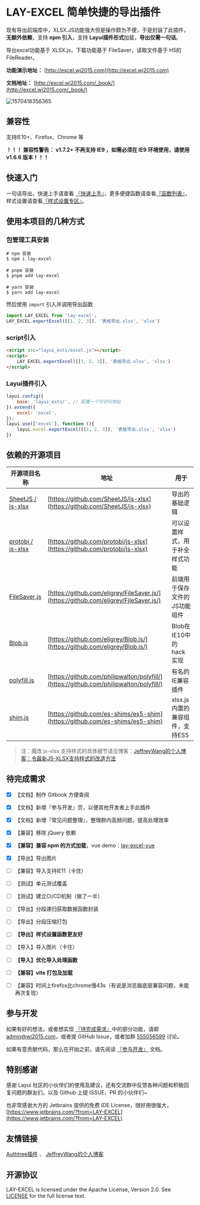 # LAY-EXCEL 简单快捷的导出插件

现有导出前端库中，XLSX.JS功能强大但是操作颇为不便，于是封装了此插件，**无额外依赖**，支持 **npm 引入**，支持 **Layui插件形式**加载，**导出仅需一句话**。

导出excel功能基于 XLSX.js，下载功能基于 FileSaver，读取文件基于 H5的 FileReader。

**功能演示地址：** [http://excel.wj2015.com](http://excel.wj2015.com)

**文档地址：** [http://excel.wj2015.com/_book/](http://excel.wj2015.com/_book/)

![1570418356365](ScreenToGif.gif)

## 兼容性

支持IE10+、Firefox、Chrome 等

**！！！ 兼容性警告： v1.7.2+ 不再支持 IE9 ，如需必须在 IE9 环境使用，请使用 v1.6.6 版本！！！**

## 快速入门

一句话导出，快速上手请查看 [『快速上手』](http://excel.wj2015.com/_book/docs/快速上手.html)，更多便捷函数请查看[『函数列表』](http://excel.wj2015.com/_book/docs/函数列表/)，样式设置请查看[『样式设置专区』](http://excel.wj2015.com/_book/docs/样式设置专区.html)。

## 使用本项目的几种方式

### 包管理工具安装

```shell
# npm 安装
$ npm i lay-excel

# pnpm 安装
$ pnpm add lay-excel

# yarn 安装
$ yarn add lay-excel
```

然后使用 `import` 引入并调用导出函数

```js
import LAY_EXCEL from 'lay-excel';
LAY_EXCEL.exportExcel([[1, 2, 3]], '表格导出.xlsx', 'xlsx')
```

### script引入

```html
<script src="layui_exts/excel.js"></script>
<script>
    LAY_EXCEL.exportExcel([[1, 2, 3]], '表格导出.xlsx', 'xlsx')
</script>
```

### Layui插件引入

```js
layui.config({
	base: 'layui_exts/', // 配置一个可访问地址
}).extend({
    excel: 'excel',
});
layui.use(['excel'], function (){
    layui.excel.exportExcel([[1, 2, 3]], '表格导出.xlsx', 'xlsx')
})
```

## 依赖的开源项目

| 开源项目名称                                             | 地址                                                         | 用于                           |
| -------------------------------------------------------- | ------------------------------------------------------------ | ------------------------------ |
| [SheetJS / js-xlsx](https://github.com/SheetJS/js-xlsx)  | [https://github.com/SheetJS/js-xlsx](https://github.com/SheetJS/js-xlsx) | 导出的基础逻辑                 |
| [protobi / js-xlsx](https://github.com/protobi/js-xlsx)  | [https://github.com/protobi/js-xlsx](https://github.com/protobi/js-xlsx) | 可以设置样式，用于补全样式功能 |
| [FileSaver.js](https://github.com/eligrey/FileSaver.js/) | [https://github.com/eligrey/FileSaver.js/](https://github.com/eligrey/FileSaver.js/) | 前端用于保存文件的JS功能组件   |
| [Blob.js](https://github.com/eligrey/Blob.js/)           | [https://github.com/eligrey/Blob.js/](https://github.com/eligrey/Blob.js/) | Blob在IE10中的hack实现         |
| [polyfill.js](https://github.com/philipwalton/polyfill/) | [https://github.com/philipwalton/polyfill/](https://github.com/philipwalton/polyfill/) | 有名的IE兼容插件               |
| [shim.js](https://github.com/es-shims/es5-shim)          | [https://github.com/es-shims/es5-shim](https://github.com/es-shims/es5-shim) | xlsx.js内置的兼容组件，支持ES5 |

> 注：魔改 js-xlsx 支持样式的具体细节请见博客：[JeffreyWang的个人博客：令最新JS-XLSX支持样式的改造方法](https://blog.wj2015.com/2019/05/01/js-xlsx%E6%94%AF%E6%8C%81%E6%A0%B7%E5%BC%8F/)

## 待完成需求

- [x] 【文档】制作 Gitbook 方便查阅
- [x] 【文档】新增『参与开发』页，以便其他开发者上手此插件
- [x] 【文档】新增『常见问题整理』，整理群内高频问题，提高处理效率
- [x] 【兼容】移除 jQuery 依赖
- [x] **【兼容】兼容 npm 的方式加载**，vue demo：[lay-excel-vue](https://github.com/wangerzi/lay-excel-vue)
- [x] 【导出】导出图片
- [ ] 【兼容】导入支持IE11（卡住）
- [ ] 【测试】单元测试覆盖
- [ ] 【测试】建立CI/CD机制（做了一半）
- [ ] 【导出】分段递归获取数据函数封装
- [ ] 【导出】分段压缩打包
- [ ] **【导出】样式设置函数更友好**
- [ ] 【导入】导入图片（卡住）
- [ ] **【导入】优化导入处理函数**
- [ ] **【兼容】vite 打包及加载**
- [ ] 【兼容】时间上firefox比chrome慢43s（有说是浏览器底层兼容问题，未能再次复现）


## 参与开发

如果有好的想法，或者想实现 [『待完成需求』](#待完成需求)中的部分功能，请邮 [admin@wj2015.com](mailto:admin@wj2015.com)，或者提 GitHub Issue，或者加群 [555056599](https://jq.qq.com/?_wv=1027&k=5RcqcwI) 讨论。

如果有意贡献代码，那么在开始之前，请先阅读 [『参与开发』](http://excel.wj2015.com/_book/docs/参与开发.html) 文档。

## 特别感谢

感谢 Layui 社区的小伙伴们的使用及建议，还有交流群中反馈各种问题和积极回复问题的群友们，以及 Github 上提 ISSUE、PR 的小伙伴们~

也非常感谢大方的 Jetbrains 提供的免费 IDE License，很好用很强大，[https://www.jetbrains.com/?from=LAY-EXCEL](https://www.jetbrains.com/?from=LAY-EXCEL)

## 友情链接

[Authtree插件](https://github.com/wangerzi/layui-authtree) 、 [JeffreyWang的个人博客](https://blog.wj2015.com)

## 开源协议

LAY-EXCEL is licensed under the Apache License, Version 2.0. See [LICENSE](https://github.com/GitbookIO/gitbook/blob/master/LICENSE) for the full license text.
